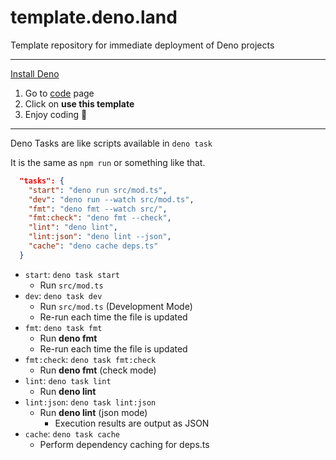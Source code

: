 # template.deno.land

Template repository for immediate deployment of Deno projects

---

[Install Deno](https://github.com/denoland/deno#install)

1. Go to [code](https://github.com/m2en/template.deno.land) page
2. Click on **use this template**
3. Enjoy coding 🙂

----

Deno Tasks are like scripts available in `deno task`

It is the same as `npm run` or something like that.

```json
  "tasks": {
    "start": "deno run src/mod.ts",
    "dev": "deno run --watch src/mod.ts",
    "fmt": "deno fmt --watch src/",
    "fmt:check": "deno fmt --check",
    "lint": "deno lint",
    "lint:json": "deno lint --json",
    "cache": "deno cache deps.ts"
  }
```

- `start`: `deno task start`
  - Run `src/mod.ts`
- `dev`: `deno task dev`
  - Run `src/mod.ts` (Development Mode)
  - Re-run each time the file is updated
- `fmt`: `deno task fmt`
  - Run **deno fmt**
  - Re-run each time the file is updated
- `fmt:check`: `deno task fmt:check`
  - Run **deno fmt** (check mode)
- `lint`: `deno task lint`
  - Run **deno lint**
- `lint:json`: `deno task lint:json`
  - Run **deno lint** (json mode)
    - Execution results are output as JSON
- `cache`: `deno task cache`
  - Perform dependency caching for deps.ts
